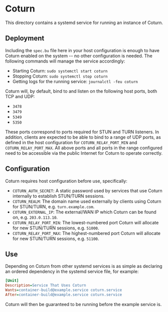 # Coturn

This directory contains a systemd service for running an instance of Coturn.

## Deployment

Including the `spec.bu` file here in your host configuration is enough to have Coturn enabled on the
system -- no other configuration is needed. The following commands will manage the service
accordingly:

  - Starting Coturn: `sudo systemctl start coturn`
  - Stopping Coturn: `sudo systemctl stop coturn`
  - Getting logs for the running service: `journalctl -feu coturn`

Coturn will, by default, bind to and listen on the following host ports, both TCP and UDP:

  - `3478`
  - `3479`
  - `5349`
  - `5350`

  These ports correspond to ports required for STUN and TURN listeners. In addition, clients are
  expected to be able to bind to a range of UDP ports, as defined in the host configuration for
  `COTURN_RELAY_PORT_MIN` and `COTURN_RELAY_PORT_MAX`. All above ports and all ports in the range
  configured need to be accessible via the public Internet for Coturn to operate correctly.

## Configuration

Coturn requires host configuration before use, specifically:

  - `COTURN_AUTH_SECRET`: A static password used by services that use Coturn internally to establish
  STUN/TURN sessions.
  - `COTURN_REALM`: The domain name used externally by clients using Coturn for STUN/TURN, e.g. `turn.example.com`.
  - `COTURN_EXTERNAL_IP`: The external/WAN IP which Coturn can be found on, e.g. `203.0.113.10`.
  - `COTURN_RELAY_PORT_MIN`: The lowest-numbered port Coturn will allocate for new STUN/TURN
    sessions, e.g. `51000`.
  - `COTURN_RELAY_PORT_MAX`: The highest-numbered port Coturn will allocate for new STUN/TURN
  sessions, e.g. `51100`.

## Use

Depending on Coturn from other systemd services is as simple as declaring an ordered dependency in
the systemd service file, for example:

```ini
[Unit]
Description=Service That Uses Coturn
Wants=container-build@example.service coturn.service
After=container-build@example.service coturn.service
```

Coturn will then be guaranteed to be running before the example service is.
